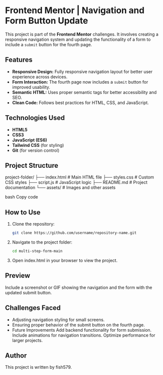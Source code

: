# Frontend Mentor | Navigation and Form Button Update

This project is part of the **Frontend Mentor** challenges. It involves creating a responsive navigation system and updating the functionality of a form to include a `submit` button for the fourth page.

## Features

- **Responsive Design:** Fully responsive navigation layout for better user experience across devices.
- **Form Interaction:** The fourth page now includes a `submit` button for improved usability.
- **Semantic HTML:** Uses proper semantic tags for better accessibility and SEO.
- **Clean Code:** Follows best practices for HTML, CSS, and JavaScript.

## Technologies Used

- **HTML5**
- **CSS3**
- **JavaScript (ES6)**
- **Tailwind CSS** (for styling)
- **Git** (for version control)

## Project Structure

project-folder/ ├── index.html # Main HTML file ├── styles.css # Custom CSS styles ├── script.js # JavaScript logic ├── README.md # Project documentation └── assets/ # Images and other assets

bash
Copy code

## How to Use

1. Clone the repository:
   ```bash
   git clone https://github.com/username/repository-name.git
   ```
2. Navigate to the project folder:
   ```bash
   cd multi-step-form-main
   ```
3. Open index.html in your browser to view the project.

## Preview
Include a screenshot or GIF showing the navigation and the form with the updated submit button.

## Challenges Faced
- Adjusting navigation styling for small screens.
- Ensuring proper behavior of the submit button on the fourth page.
- Future Improvements
Add backend functionality for form submission.
Include animations for navigation transitions.
Optimize performance for larger projects.
## Author
This project is written by fish579.

